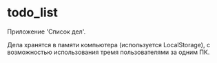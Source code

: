 # todo_list
<p>Приложение 'Список дел'.</p>
<p>Дела хранятся в памяти компьютера (используется LocalStorage), с возможностью использования тремя пользователями за одним ПК.</p>
